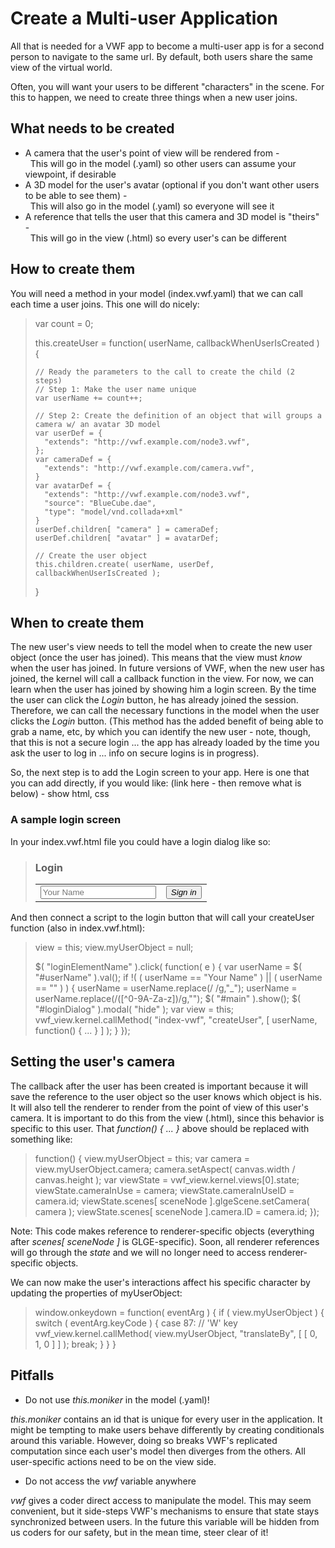 # Create a Multi-user Application

All that is needed for a VWF app to become a multi-user app is for a second person to navigate to the same url.  By default, both users share the same view of the virtual world.

Often, you will want your users to be different "characters" in the scene.  For this to happen, we need to create three things when a new user joins.

## What needs to be created

- A camera that the user's point of view will be rendered from -<br/>&nbsp;&nbsp;This will go in the model (.yaml) so other users can assume your viewpoint, if desirable
- A 3D model for the user's avatar (optional if you don't want other users to be able to see them) -<br/>&nbsp;&nbsp;This will also go in the model (.yaml) so everyone will see it
- A reference that tells the user that this camera and 3D model is "theirs" -<br/>&nbsp;&nbsp;This will go in the view (.html) so every user's can be different

## How to create them

You will need a method in your model (index.vwf.yaml) that we can call each time a user joins.  This one will do nicely:

>	var count = 0;
>	
>	this.createUser = function( userName, callbackWhenUserIsCreated ) {
>	
>	  // Ready the parameters to the call to create the child (2 steps)
>	  // Step 1: Make the user name unique
>	  var userName += count++;
>	
>	  // Step 2: Create the definition of an object that will groups a camera w/ an avatar 3D model
>	  var userDef = { 
>	    "extends": "http://vwf.example.com/node3.vwf",       
>	  };
>	  var cameraDef = {
>	    "extends": "http://vwf.example.com/camera.vwf", 
>	  }
>	  var avatarDef = {
>	    "extends": "http://vwf.example.com/node3.vwf",
>	    "source": "BlueCube.dae",
>	    "type": "model/vnd.collada+xml"
>	  }
>	  userDef.children[ "camera" ] = cameraDef;
>	  userDef.children[ "avatar" ] = avatarDef;
>	
>	  // Create the user object
>	  this.children.create( userName, userDef, callbackWhenUserIsCreated );
>	}

## When to create them

The new user's view needs to tell the model when to create the new user object (once the user has joined).  This means that the view must *know* when the user has joined.  In future versions of VWF, when the new user has joined, the kernel will call a callback function in the view.  For now, we can learn when the user has joined by showing him a login screen.  By the time the user can click the *Login* button, he has already joined the session.  Therefore, we can call the necessary functions in the model when the user clicks the *Login* button.  (This method has the added benefit of being able to grab a name, etc, by which you can identify the new user - note, though, that this is not a secure login ... the app has already loaded by the time you ask the user to log in ... info on secure logins is in progress).

So, the next step is to add the Login screen to your app.  Here is one that you can add directly, if you would like: (link here - then remove what is below) - show html, css

### A sample login screen

In your index.vwf.html file you could have a login dialog like so:

>	<div id="loginDialog">
>	  <div>
>	    <h3>Login</h3>
>	  </div>
>	  <div>
>	    <table>
>	      <tr>
>	        <td>
>	          <input type="text" id="userName" class="input-large" placeholder="Your Name" maxlength="15">
>	        </td>
>	        <td>
>	          <button id="loginButton"><i class="icon-user icon-white"/>  Sign in</button>
>	        </td>
>	      </tr>
>	    </table>
>	  </div>
>	  <div id="loadFooter">
>	  </div>
>	</div>

And then connect a script to the login button that will call your createUser function (also in index.vwf.html):

>	view = this;
>	view.myUserObject = null;
>	
> 	$( "loginElementName" ).click( function( e ) {
>	  var userName = $( "#userName" ).val();
>	  if !( ( userName == "Your Name" ) || ( userName == "" ) ) {
>	    userName = userName.replace(/ /g,"_");
>	    userName = userName.replace(/([^0-9A-Za-z])/g,"");
>	    $( "#main" ).show();
>	    $( "#loginDialog" ).modal( "hide" );
>	    var view = this;
>	    vwf_view.kernel.callMethod( "index-vwf", "createUser", [ userName, function() { ... } ] );
>	  }
>	});

## Setting the user's camera

The callback after the user has been created is important because it will save the reference to the user object so the user knows which object is his.  It will also tell the renderer to render from the point of view of this user's camera.  It is important to do this from the view (.html), since this behavior is specific to this user.  That *function() { ... }* above should be replaced with something like:

> 	function() {
>	  view.myUserObject = this;
>	  var camera = view.myUserObject.camera;
>	  camera.setAspect( canvas.width / canvas.height );
>	  var viewState = vwf_view.kernel.views[0].state;
>	  viewState.cameraInUse = camera;
>	  viewState.cameraInUseID = camera.id;
>	  viewState.scenes[ sceneNode ].glgeScene.setCamera( camera );
>	  viewState.scenes[ sceneNode ].camera.ID = camera.id;
>	});

Note: This code makes reference to renderer-specific objects (everything after *scenes[ sceneNode ]* is GLGE-specific).  Soon, all renderer references will go through the *state* and we will no longer need to access renderer-specific objects.

We can now make the user's interactions affect his specific character by updating the properties of myUserObject:

>	window.onkeydown = function( eventArg ) {
>	  if ( view.myUserObject ) {
>	    switch ( eventArg.keyCode ) {
>	      case 87: // 'W' key
>	        vwf_view.kernel.callMethod( view.myUserObject, "translateBy", [ [ 0, 1, 0 ] ] );
>	        break;
>	    }
>	  }
>	}

## Pitfalls

- Do not use *this.moniker* in the model (.yaml)!

*this.moniker* contains an id that is unique for every user in the application.  It might be tempting to make users behave differently by creating conditionals around this variable.  However, doing so breaks VWF's replicated computation since each user's model then diverges from the others.  All user-specific actions need to be on the view side.

- Do not access the *vwf* variable anywhere

*vwf* gives a coder direct access to manipulate the model.  This may seem convenient, but it side-steps VWF's mechanisms to ensure that state stays synchronized between users.  In the future this variable will be hidden from us coders for our safety, but in the mean time, steer clear of it!
